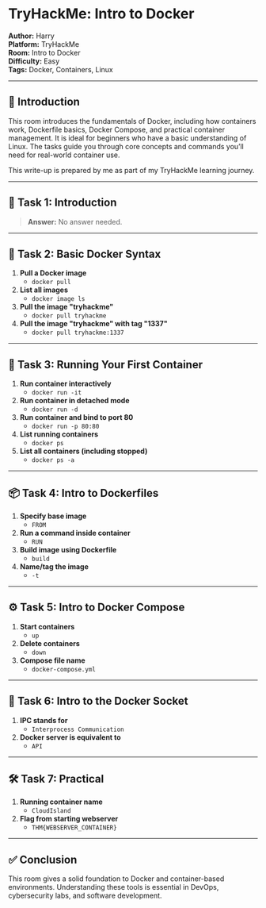 # TryHackMe: Intro to Docker

**Author:** Harry  
**Platform:** TryHackMe  
**Room:** Intro to Docker  
**Difficulty:** Easy  
**Tags:** Docker, Containers, Linux

---

## 🧠 Introduction

This room introduces the fundamentals of Docker, including how containers work, Dockerfile basics, Docker Compose, and practical container management. It is ideal for beginners who have a basic understanding of Linux. The tasks guide you through core concepts and commands you’ll need for real-world container use.

This write-up is prepared by me as part of my TryHackMe learning journey.

---

## 📘 Task 1: Introduction

> **Answer:** No answer needed.

---

## 🧱 Task 2: Basic Docker Syntax

1. **Pull a Docker image**
   - `docker pull`
2. **List all images**
   - `docker image ls`
3. **Pull the image "tryhackme"**
   - `docker pull tryhackme`
4. **Pull the image "tryhackme" with tag "1337"**
   - `docker pull tryhackme:1337`

---

## 🐳 Task 3: Running Your First Container

1. **Run container interactively**
   - `docker run -it`
2. **Run container in detached mode**
   - `docker run -d`
3. **Run container and bind to port 80**
   - `docker run -p 80:80`
4. **List running containers**
   - `docker ps`
5. **List all containers (including stopped)**
   - `docker ps -a`

---

## 📦 Task 4: Intro to Dockerfiles

1. **Specify base image**
   - `FROM`
2. **Run a command inside container**
   - `RUN`
3. **Build image using Dockerfile**
   - `build`
4. **Name/tag the image**
   - `-t`

---

## ⚙️ Task 5: Intro to Docker Compose

1. **Start containers**
   - `up`
2. **Delete containers**
   - `down`
3. **Compose file name**
   - `docker-compose.yml`

---

## 🧠 Task 6: Intro to the Docker Socket

1. **IPC stands for**
   - `Interprocess Communication`
2. **Docker server is equivalent to**
   - `API`

---

## 🛠️ Task 7: Practical

1. **Running container name**
   - `CloudIsland`
2. **Flag from starting webserver**
   - `THM{WEBSERVER_CONTAINER}`

---

## ✅ Conclusion

This room gives a solid foundation to Docker and container-based environments. Understanding these tools is essential in DevOps, cybersecurity labs, and software development.
